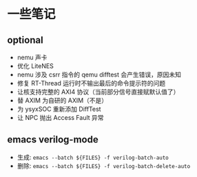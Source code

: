 # 一些笔记

## optional
- nemu 声卡
- 优化 LiteNES
- nemu 涉及 csrr 指令的 qemu difftest 会产生错误，原因未知
- 修复 RT-Thread 运行时不输出最后的命令提示符的问题
- 让核支持完整的 AXI4 协议（当前部分信号直接赋默认值了）
- 替 AXIM 为自研的 AXIM（不是）
- 为 ysyxSOC 重新添加 DiffTest
- 让 NPC 抛出 Access Fault 异常

## emacs verilog-mode
- 生成: `emacs --batch ${FILES} -f verilog-batch-auto`
- 删除: `emacs --batch ${FILES} -f verilog-batch-delete-auto`